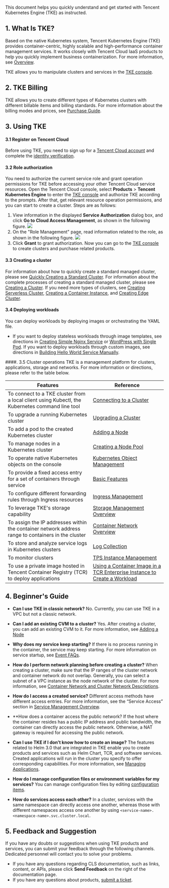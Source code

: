 This document helps you quickly understand and get started with Tencent Kubernetes Engine (TKE) as instructed.

## 1. What Is TKE?
Based on the native Kubernetes system, Tencent Kubernetes Engine (TKE) provides container-centric, highly scalable and high-performance container management services. It works closely with Tencent Cloud IaaS products to help you quickly implement business containerization. For more information, see [Overview](https://www.tencentcloud.com/document/product/457/51208).

TKE allows you to manipulate clusters and services in the [TKE console](https://console.cloud.tencent.com/tke2/overview).


## 2. TKE Billing
TKE allows you to create different types of Kubernetes clusters with different billable items and billing standards. For more information about the billing modes and prices, see [Purchase Guide](https://intl.cloud.tencent.com/document/product/457/6770).



## 3. Using TKE
#### 3.1 Register on Tencent Cloud
Before using TKE, you need to sign up for a [Tencent Cloud account](https://www.tencentcloud.com/account/register) and complete the [identity verification](https://intl.cloud.tencent.com/document/product/378/3629).

#### 3.2 Role authorization
You need to authorize the current service role and grant operation permissions for TKE before accessing your other Tencent Cloud service resources.
Open the Tencent Cloud console, select **Products** > **Tencent Kubernetes Engine** to enter the [TKE console](https://console.cloud.tencent.com/tke2/cluster?rid=1) and authorize TKE according to the prompts. After that, get relevant resource operation permissions, and you can start to create a cluster. Steps are as follows:
1. View information in the displayed **Service Authorization** dialog box, and click **Go to Cloud Access Management**, as shown in the following figure.
![](https://qcloudimg.tencent-cloud.cn/raw/f072a2a1b870fad7f0f268847be77add.png)
2. On the "Role Management" page, read information related to the role, as shown in the following figure.
![](https://qcloudimg.tencent-cloud.cn/raw/83614c796e1806d46c171857e1ddd45f.png)
3. Click **Grant** to grant authorization. Now you can go to the [TKE console](https://console.cloud.tencent.com/tke2/cluster?rid=1) to create clusters and purchase related products.


#### 3.3 Creating a cluster
For information about how to quickly create a standard managed cluster, please see [Quickly Creating a Standard Cluster](https://intl.cloud.tencent.com/document/product/457/40029). For information about the complete processes of creating a standard managed cluster, please see [Creating a Cluster](https://intl.cloud.tencent.com/document/product/457/30637).
If you need more types of clusters, see [Creating Serverless Cluster](https://intl.cloud.tencent.com/document/product/457/34048), [Creating a Container Instance](https://intl.cloud.tencent.com/document/product/457/47857), and [Creating Edge Cluster](https://intl.cloud.tencent.com/document/product/457/35385).


#### 3.4 Deploying workloads
You can deploy workloads by deploying images or orchestrating the YAML file.
- If you want to deploy stateless workloads through image templates, see directions in [Creating Simple Nginx Service](https://intl.cloud.tencent.com/document/product/457/7851) or [WordPress with Single Pod](https://intl.cloud.tencent.com/document/product/457/7205).
If you want to deploy workloads through custom images, see directions in [Building Hello World Service Manually](https://intl.cloud.tencent.com/document/product/457/7204).


####. 3.5 Cluster operations
TKE is a management platform for clusters, applications, storage and networks. For more information or directions, please refer to the table below.

| Features | Reference |
|---------|---------|
| To connect to a TKE cluster from a local client using Kubectl, the Kubernetes command line tool | [Connecting to a Cluster](https://intl.cloud.tencent.com/document/product/457/30639) |
| To upgrade a running Kubernetes cluster | [Upgrading a Cluster](https://intl.cloud.tencent.com/document/product/457/30640) |
| To add a pod to the created Kubernetes cluster | [Adding a Node](https://intl.cloud.tencent.com/document/product/457/30652) |
| To manage nodes in a Kubernetes cluster | [Creating a Node Pool](https://intl.cloud.tencent.com/document/product/457/35901) |
| To operate native Kubernetes objects on the console | [ Kubernetes Object Management ](https://intl.cloud.tencent.com/document/product/457/30658) |
| To provide a fixed access entry for a set of containers through service | [Basic Features](https://intl.cloud.tencent.com/document/product/457/36833) |
| To configure different forwarding rules through Ingress resources | [Ingress Management](https://www.tencentcloud.com/document/product/457/37012) |
| To leverage TKE's storage capability | [Storage Management Overview](https://intl.cloud.tencent.com/document/product/457/37769) |
| To assign the IP addresses within the container network address range to containers in the cluster | [Container Network Overview](https://intl.cloud.tencent.com/document/product/457/38966) |
| To store and analyze service logs in Kubernetes clusters | [Log Collection](https://intl.cloud.tencent.com/document/product/457/32419) |
| To monitor clusters | [TPS Instance Management](https://intl.cloud.tencent.com/document/product/457/38824) |
| To use a private image hosted in Tencent Container Registry (TCR) to deploy applications | [Using a Container Image in a TCR Enterprise Instance to Create a Workload](https://intl.cloud.tencent.com/document/product/457/36838) |


## 4. Beginner's Guide	

- **Can I use TKE in classic network?**
No. Currently, you can use TKE in a VPC but not a classic network.

- **Can I add an existing CVM to a cluster?**
Yes. After creating a cluster, you can add an existing CVM to it. For more information, see [Adding a Node](https://intl.cloud.tencent.com/document/product/457/30652#.E6.B7.BB.E5.8A.A0.E5.B7.B2.E6.9C.89.E8.8A.82.E7.82.B9)

- **Why does my service keep starting?**
If there is no process running in the container, the service may keep starting. For more information on service startup, see [Event FAQs](https://intl.cloud.tencent.com/document/product/457/8187).

- **How do I perform network planning before creating a cluster?**
When creating a cluster, make sure that the IP ranges of the cluster network and container network do not overlap. Generally, you can select a subnet of a VPC instance as the node network of the cluster. For more information, see [Container Network and Cluster Network Descriptions](https://intl.cloud.tencent.com/document/product/457/38966#.E5.AE.B9.E5.99.A8.E7.BD.91.E7.BB.9C.E4.B8.8E.E9.9B.86.E7.BE.A4.E7.BD.91.E7.BB.9C.E8.AF.B4.E6.98.8E).

- **How do I access a created service?**
Different access methods have different access entries. For more information, see the “Service Access” section in [Service Management Overview](https://intl.cloud.tencent.com/document/product/457/36832).

- **How does a container access the public network?
If the host where the container resides has a public IP address and public bandwidth, the container can directly access the public network. Otherwise, a NAT gateway is required for accessing the public network.

- **Can I use TKE if I don’t know how to create an image?**
The features related to Helm 3.0 that are integrated in TKE enable you to create products and services such as Helm Chart, TCR, and software services. Created applications will run in the cluster you specify to offer corresponding capabilities. For more information, see [Managing Applications](https://intl.cloud.tencent.com/document/product/457/30683).

- **How do I manage configuration files or environment variables for my services?**
You can manage configuration files by editing [configuration items](https://www.tencentcloud.com/document/product/457/30674).

- **How do services access each other?**
In a cluster, services with the same namespace can directly access one another, whereas those with different namespaces access one another by using `<service-name>.<namespace-name>.svc.cluster.local`.

## 5. Feedback and Suggestion	

If you have any doubts or suggestions when using TKE products and services, you can submit your feedback through the following channels. Dedicated personnel will contact you to solve your problems.
- If you have any questions regarding CLS documentation, such as links, content, or APIs, please click **Send Feedback** on the right of the documentation page.
- If you have any questions about products, [submit a ticket](https://console.intl.cloud.tencent.com/workorder/category).
